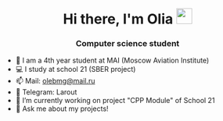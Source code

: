 <h1 align="center">Hi there, I'm Olia 
<img src="https://github.com/blackcater/blackcater/raw/main/images/Hi.gif" height="32"/></h1>
<h3 align="center">Computer science student</h3>

- 📖 I am a 4th year student at MAI (Moscow Aviation Institute)
- 💻 I study at school 21 (SBER project)
- 📫 Mail: olebmg@mail.ru
- 💬 Telegram: Larout
- 🌱 I’m currently working on project "CPP Module" of School 21
- 💬 Ask me about my projects!

<!--
**JoFNash/JoFNash** is a ✨ _special_ ✨ repository because its `README.md` (this file) appears on your GitHub profile.

Here are some ideas to get you started:


- 😄 Pronouns: ...
- ⚡ Fun fact: ...
-->
